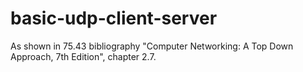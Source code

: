 # basic-udp-client-server
As shown in 75.43 bibliography "Computer Networking: A Top Down Approach, 7th Edition", chapter 2.7. 
